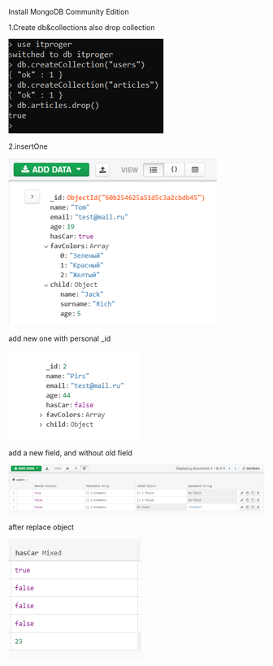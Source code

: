 Install MongoDB Community Edition

1.Create db&collections also drop collection

![img.png](img.png)

2.insertOne

![img_1.png](img_1.png)

add new one with personal _id

![img_2.png](img_2.png)

add a new field, and without old field 

![img_3.png](img_3.png)

after replace object

![img_4.png](img_4.png)